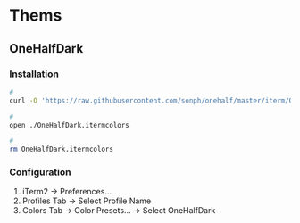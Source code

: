 # Thems

## OneHalfDark

### Installation

```sh
#
curl -O 'https://raw.githubusercontent.com/sonph/onehalf/master/iterm/OneHalfDark.itermcolors'

#
open ./OneHalfDark.itermcolors

#
rm OneHalfDark.itermcolors
```

### Configuration

1. iTerm2 -> Preferences...
2. Profiles Tab -> Select Profile Name
3. Colors Tab -> Color Presets... -> Select OneHalfDark

<!-- #### URL Scheme

```sh
code /Applications/iTerm.app/Contents/Info.plist
``` -->
